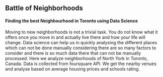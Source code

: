 ## Battle of Neighborhoods 
#### Finding the best Neighbourhood in Toronto using Data Science

Moving to new neighborhoods is not a trivial task. You do not know what it offers once you move in and actually live there and how your life will change. Data science can help us in 
quickly analysing the different places which can not be done manually considering there are so many factors to consider and there is so much data there that can not be manually processed.
Here we analyze neighborhoods of North York in Toronto, Canada. Data is collected from foursquare API. We get the nearby venues and analyse based on average housing prices and schools rating.
